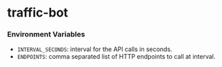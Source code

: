 # traffic-bot

### Environment Variables

- `INTERVAL_SECONDS`: interval for the API calls in seconds.
- `ENDPOINTS`: comma separated list of HTTP endpoints to call at interval.
